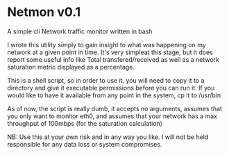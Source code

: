 # Netmon v0.1
A simple cli Network traffic monitor written in bash

I wrote this utility simply to gain insight to what was happening on my network at a given point in time. It's very simpleat this stage, but it does report some useful info like Total transfered/received as well as a network saturation metric displayed as a percentage.

This is a shell script, so in order to use it, you will need to copy it to a directory and give it executable permissions before you can run it. If you would like to have it available from any point in the system, cp it to /usr/bin

As of now, the script is really dumb, it accepts no arguments, assumes that you only want to monitor eth0, and assumes that your network has a max throughput of 100mbps (for the saturation calculation)

NB: Use this at your own risk and in any way you like. I will not be held responsible for any data loss or system compromises. 
